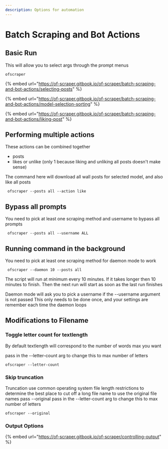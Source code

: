 ```yaml
---
description: Options for automation
---
```


# Batch Scraping and Bot Actions

## Basic Run

This will allow you to select args through the prompt menus

```
ofscraper
```

{% embed url="https://of-scraper.gitbook.io/of-scraper/batch-scraping-and-bot-actions/selecting-posts" %}

{% embed url="https://of-scraper.gitbook.io/of-scraper/batch-scraping-and-bot-actions/model-selection-sorting" %}

{% embed url="https://of-scraper.gitbook.io/of-scraper/batch-scraping-and-bot-actions/liking-post" %}

##

## Performing multiple actions

These actions can be combined together

* posts
* likes or unlike (only 1 because liking and unliking all posts doesn't make sense)

The command here will download all wall posts for selected model, and also like all posts

```
 ofscraper --posts all --action like
```

## Bypass all prompts

You need to pick at least one scraping method and username to bypass all prompts

```
 ofscraper --posts all --username ALL
```

## Running command in the background

You need to pick at least one scraping method for daemon mode to work

```
 ofscraper --daemon 10 --posts all
```

The script will run at minimum every 10 minutes. If it takes longer then 10 minutes to finish. Then the next run will start as soon as the last run finishes

Daemon mode will ask you to pick a username if the --username argument is not passed This only needs to be done once, and your settings are remember each time the daemon loops

## Modifications to Filename

### Toggle letter count for textlength

By default textlength will correspond to the number of words max you want

pass in the --letter-count arg to change this to max number of letters

```
ofscraper --letter-count
```

### Skip truncation

Truncation use common operating system file length restrictions to determine the best place to cut off a long file name to use the original file names pass --original pass in the --letter-count arg to change this to max number of letters

```
ofscraper --original
```



### Output Options

{% embed url="https://of-scraper.gitbook.io/of-scraper/controlling-output" %}

